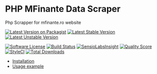 PHP MFinante Data Scraper
=============
Php Scrapper for mfinante.ro website

[![Latest Version on Packagist](https://img.shields.io/packagist/v/bytic/mfinante.svg?style=flat-square)](https://packagist.org/packages/bytic/mfinante)
[![Latest Stable Version](https://poser.pugx.org/bytic/mfinante/v/stable)](https://packagist.org/packages/bytic/mfinante)
[![Latest Unstable Version](https://poser.pugx.org/bytic/mfinante/v/unstable)](https://packagist.org/packages/bytic/mfinante)

[![Software License](https://img.shields.io/badge/license-MIT-brightgreen.svg?style=flat-square)](LICENSE)
[![Build Status](https://img.shields.io/travis/ByTIC/mfinante/master.svg?style=flat-square)](https://travis-ci.org/ByTIC/mfinante)
[![SensioLabsInsight](https://img.shields.io/sensiolabs/i/2baaa07e-6dc3-4d1d-8f9c-c66940158289.svg?style=flat-square)](https://insight.sensiolabs.com/projects/2baaa07e-6dc3-4d1d-8f9c-c66940158289)
[![Quality Score](https://img.shields.io/scrutinizer/g/bytic/mfinante.svg?style=flat-square)](https://scrutinizer-ci.com/g/bytic/mfinante)
[![StyleCI](https://styleci.io/repos/97980380/shield?branch=master)](https://styleci.io/repos/97980380)
[![Total Downloads](https://img.shields.io/packagist/dt/bytic/mfinante.svg?style=flat-square)](https://packagist.org/packages/bytic/mfinante)


* [Installation](https://github.com/ByTIC/mfinante/wiki/Installation)
* [Usage example](https://github.com/ByTIC/mfinante/wiki/Usage-example)
